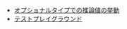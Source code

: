 - [オプショナルタイプでの推論値の挙動](https://www.typescriptlang.org/play?#code/C4TwDgpgBAChBOBnA9gOygXigbwFBQKlQEMBbCALkWHgEtUBzAGn0OIctQFdSAjBFoSgdUAEwQB+KjXrNcAX1y4AxmmpRSxegEFlwBBThI0mHKwIlyFAEQApYsoDW1wWw4UAzB9cER4+DaaADYQLgpKqqjqiFy8uvoBRijoWHhClpTWALK0ygAWEMRBYULslACsAEwsiipqyCEAdEHIDAAUmjp6CI0ZAJQA3HVRDRDNrR1aqPE9fgiDwyhNLe0xcd3wvWQQC5FLYyttazObc-ALQA) <br />
- [テストプレイグラウンド](https://www.typescriptlang.org/play?#code/C4TwDgpgBAChBOBnA9gOygXigbwFBQKlQEMBbCALkWHgEtUBzAGn0OIctQFdSAjBFoSgdUAEwRUa9ZrgC+uIA)<br />
